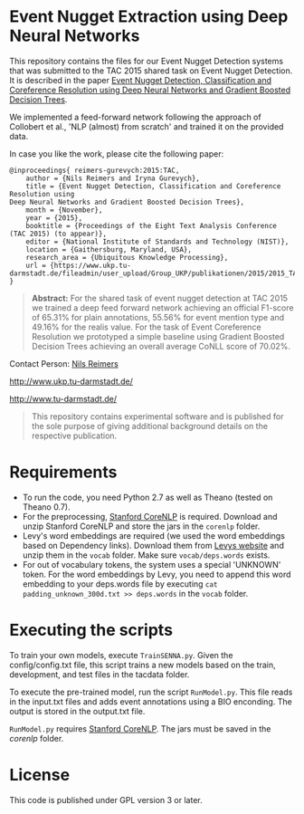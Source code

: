 # Event Nugget Extraction using Deep Neural Networks
This repository contains the files for our Event Nugget Detection systems that was submitted to the TAC 2015 shared task on Event Nugget Detection. It is described in the paper [Event Nugget Detection, Classification and Coreference Resolution using
Deep Neural Networks and Gradient Boosted Decision Trees](https://www.ukp.tu-darmstadt.de/fileadmin/user_upload/Group_UKP/publikationen/2015/2015_TAC_Event_Nugget_Detection.pdf).

We implemented a feed-forward network following the approach of Collobert et al., 'NLP (almost) from scratch' and trained it on the provided data.


In case you like the work, please cite the following paper:

```
@inproceedings{	reimers-gurevych:2015:TAC,
	author = {Nils Reimers and Iryna Gurevych},
	title = {Event Nugget Detection, Classification and Coreference Resolution using
Deep Neural Networks and Gradient Boosted Decision Trees},
	month = {November},
	year = {2015},
	booktitle = {Proceedings of the Eight Text Analysis Conference (TAC 2015) (to appear)},
	editor = {National Institute of Standards and Technology (NIST)},
	location = {Gaithersburg, Maryland, USA},
	research_area = {Ubiquitous Knowledge Processing},
	url = {https://www.ukp.tu-darmstadt.de/fileadmin/user_upload/Group_UKP/publikationen/2015/2015_TAC_Event_Nugget_Detection.pdf},
}
```

> **Abstract:** For the shared task of event nugget detection at TAC 2015 we trained a deep feed forward network achieving an official F1-score of 65.31% for plain annotations, 55.56% for event mention type and 49.16% for the realis value.
For the task of Event Coreference Resolution we prototyped a simple baseline using Gradient Boosted Decision Trees achieving an overall average CoNLL score of 70.02%.



Contact Person: [Nils Reimers](https://www.ukp.tu-darmstadt.de/people/doctoral-researchers/nils-reimers/?no_cache=1) 

http://www.ukp.tu-darmstadt.de/

http://www.tu-darmstadt.de/

> This repository contains experimental software and is published for the sole purpose of giving additional background details on the respective publication. 


# Requirements 
* To run the code, you need Python 2.7 as well as Theano (tested on Theano 0.7).
* For the preprocessing, [Stanford CoreNLP](http://stanfordnlp.github.io/CoreNLP/index.html) is required. Download and unzip Stanford CoreNLP and store the jars in the `corenlp` folder.
* Levy's word embeddings are required (we used the word embeddings based on Dependency links). Download them from [Levys website](https://levyomer.wordpress.com/2014/04/25/dependency-based-word-embeddings/) and unzip them in the `vocab` folder. Make sure `vocab/deps.words` exists. 
* For out of vocabulary tokens, the system uses a special 'UNKNOWN' token. For the word embeddings by Levy, you need to append this word embedding to your deps.words file by executing `cat padding_unknown_300d.txt >> deps.words` in the `vocab` folder.

# Executing the scripts
To train your own models, execute `TrainSENNA.py`. Given the config/config.txt file, this script trains a new models based on the train, development, and test files in the tacdata folder.

To execute the pre-trained model, run the script `RunModel.py`. This file reads in the input.txt files and adds event annotations using a BIO enconding. The output is stored in the output.txt file.

`RunModel.py` requires [Stanford CoreNLP](http://stanfordnlp.github.io/CoreNLP/index.html). The jars must be saved in the _corenlp_ folder.


# License 
This code is published under GPL version 3 or later. 
